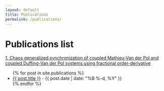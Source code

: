 ```yaml
---
layout: default
title: Publications
permalink: /publications/
---
```

<!-- The following will generate a list of all your posts with clickable titles and dates -->
<h1>Publications list</h1>


[1. Chaos generalized synchronization of coupled Mathieu-Van der Pol and coupled Duffing-Van der Pol systems using fractional order-derivative](https://www.sciencedirect.com/science/article/pii/S0960077917300681)

<ul>
  {% for post in site.publications %}
    <li>
      <a href="{{ post.url | relative_url }}">{{ post.title }}</a> 
      <span> - {{ post.date | date: "%B %-d, %Y" }}</span>
    </li>
  {% endfor %}
</ul>
